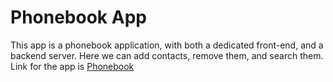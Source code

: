 # Phonebook App

This app is a phonebook application, with both a dedicated front-end, and a backend server. Here we can add contacts, remove them, and search them.
Link for the app is [Phonebook](https://warm-forest-54296.herokuapp.com/)

